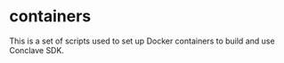 # containers
This is a set of scripts used to set up Docker containers to build and use Conclave SDK.
